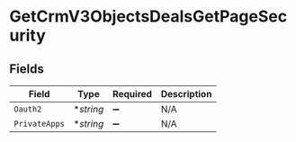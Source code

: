 # GetCrmV3ObjectsDealsGetPageSecurity


## Fields

| Field              | Type               | Required           | Description        |
| ------------------ | ------------------ | ------------------ | ------------------ |
| `Oauth2`           | **string*          | :heavy_minus_sign: | N/A                |
| `PrivateApps`      | **string*          | :heavy_minus_sign: | N/A                |